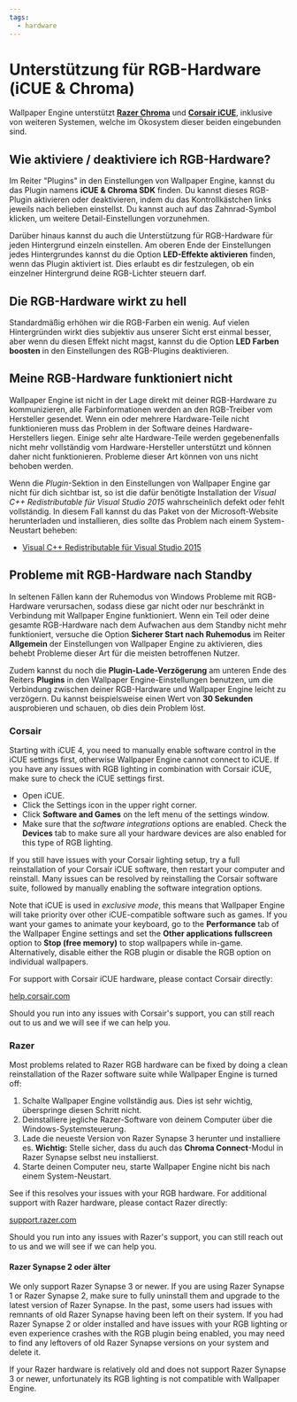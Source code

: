```yaml
---
tags:
  - hardware
---
```


# Unterstützung für RGB-Hardware (iCUE & Chroma)

Wallpaper Engine unterstützt [**Razer Chroma**](https://www.razer.com/chroma) und [**Corsair iCUE**](https://www.corsair.com/icue), inklusive von weiteren Systemen, welche im Ökosystem dieser beiden eingebunden sind.

## Wie aktiviere / deaktiviere ich RGB-Hardware?

Im Reiter "Plugins" in den Einstellungen von Wallpaper Engine, kannst du das Plugin namens **iCUE & Chroma SDK** finden. Du kannst dieses RGB-Plugin aktivieren oder deaktivieren, indem du das Kontrollkästchen links jeweils nach belieben einstellst. Du kannst auch auf das Zahnrad-Symbol klicken, um weitere Detail-Einstellungen vorzunehmen.

Darüber hinaus kannst du auch die Unterstützung für RGB-Hardware für jeden Hintergrund einzeln einstellen. Am oberen Ende der Einstellungen jedes Hintergrundes kannst du die Option **LED-Effekte aktivieren** finden, wenn das Plugin aktiviert ist. Dies erlaubt es dir festzulegen, ob ein einzelner Hintergrund deine RGB-Lichter steuern darf.

## Die RGB-Hardware wirkt zu hell

Standardmäßig erhöhen wir die RGB-Farben ein wenig. Auf vielen Hintergründen wirkt dies subjektiv aus unserer Sicht erst einmal besser, aber wenn du diesen Effekt nicht magst, kannst du die Option **LED Farben boosten** in den Einstellungen des RGB-Plugins deaktivieren.

## Meine RGB-Hardware funktioniert nicht

Wallpaper Engine ist nicht in der Lage direkt mit deiner RGB-Hardware zu kommunizieren, alle Farbinformationen werden an den RGB-Treiber vom Hersteller gesendet. Wenn ein oder mehrere Hardware-Teile nicht funktionieren muss das Problem in der Software deines Hardware-Herstellers liegen. Einige sehr alte Hardware-Teile werden gegebenenfalls nicht mehr vollständig vom Hardware-Hersteller unterstützt und können daher nicht funktionieren. Probleme dieser Art können von uns nicht behoben werden.

Wenn die *Plugin*-Sektion in den Einstellungen von Wallpaper Engine gar nicht für dich sichtbar ist, so ist die dafür benötigte Installation der *Visual C++ Redistributable für Visual Studio 2015* wahrscheinlich defekt oder fehlt vollständig. In diesem Fall kannst du das Paket von der Microsoft-Website herunterladen und installieren, dies sollte das Problem nach einem System-Neustart beheben:

* [Visual C++ Redistributable für Visual Studio 2015](https://www.microsoft.com/de-de/download/details.aspx?id=48145)

## Probleme mit RGB-Hardware nach Standby

In seltenen Fällen kann der Ruhemodus von Windows Probleme mit RGB-Hardware verursachen, sodass diese gar nicht oder nur beschränkt in Verbindung mit Wallpaper Engine funktioniert. Wenn ein Teil oder deine gesamte RGB-Hardware nach dem Aufwachen aus dem Standby nicht mehr funktioniert, versuche die Option **Sicherer Start nach Ruhemodus** im Reiter **Allgemein** der Einstellungen von Wallpaper Engine zu aktivieren, dies behebt Probleme dieser Art für die meisten betroffenen Nutzer.

Zudem kannst du noch die **Plugin-Lade-Verzögerung** am unteren Ende des Reiters **Plugins** in den Wallpaper Engine-Einstellungen benutzen, um die Verbindung zwischen deiner RGB-Hardware und Wallpaper Engine leicht zu verzögern. Du kannst beispielsweise einen Wert von **30 Sekunden** ausprobieren und schauen, ob dies dein Problem löst.

### Corsair

Starting with iCUE 4, you need to manually enable software control in the iCUE settings first, otherwise Wallpaper Engine cannot connect to iCUE. If you have any issues with RGB lighting in combination with Corsair iCUE, make sure to check the iCUE settings first.

* Open iCUE.
* Click the Settings icon in the upper right corner.
* Click **Software and Games** on the left menu of the settings window.
* Make sure that the *software integrations* options are enabled. Check the **Devices** tab to make sure all your hardware devices are also enabled for this type of RGB lighting.

If you still have issues with your Corsair lighting setup, try a full reinstallation of your Corsair iCUE software, then restart your computer and reinstall. Many issues can be resolved by reinstalling the Corsair software suite, followed by manually enabling the software integration options.

Note that iCUE is used in *exclusive mode*, this means that Wallpaper Engine will take priority over other iCUE-compatible software such as games. If you want your games to animate your keyboard, go to the **Performance** tab of the Wallpaper Engine settings and set the **Other applications fullscreen** option to **Stop (free memory)** to stop wallpapers while in-game. Alternatively, disable either the RGB plugin or disable the RGB option on individual wallpapers.

For support with Corsair iCUE hardware, please contact Corsair directly:

[help.corsair.com](https://help.corsair.com/)

Should you run into any issues with Corsair's support, you can still reach out to us and we will see if we can help you.

### Razer

Most problems related to Razer RGB hardware can be fixed by doing a clean reinstallation of the Razer software suite while Wallpaper Engine is turned off:

1. Schalte Wallpaper Engine vollständig aus. Dies ist sehr wichtig, überspringe diesen Schritt nicht.
2. Deinstalliere jegliche Razer-Software von deinem Computer über die Windows-Systemsteuerung.
3. Lade die neueste Version von Razer Synapse 3 herunter und installiere es. **Wichtig:** Stelle sicher, dass du auch das **Chroma Connect**-Modul in Razer Synapse selbst neu installierst.
4. Starte deinen Computer neu, starte Wallpaper Engine nicht bis nach einem System-Neustart.

See if this resolves your issues with your RGB hardware. For additional support with Razer hardware, please contact Razer directly:

[support.razer.com](https://support.razer.com/)

Should you run into any issues with Razer's support, you can still reach out to us and we will see if we can help you.

#### Razer Synapse 2 oder älter

We only support Razer Synapse 3 or newer. If you are using Razer Synapse 1 or Razer Synapse 2, make sure to fully uninstall them and upgrade to the latest version of Razer Synapse. In the past, some users had issues with remnants of old Razer Synapse having been left on their system. If you had Razer Synapse 2 or older installed and have issues with your RGB lighting or even experience crashes with the RGB plugin being enabled, you may need to find any leftovers of old Razer Synapse versions on your system and delete it.

If your Razer hardware is relatively old and does not support Razer Synapse 3 or newer, unfortunately its RGB lighting is not compatible with Wallpaper Engine.